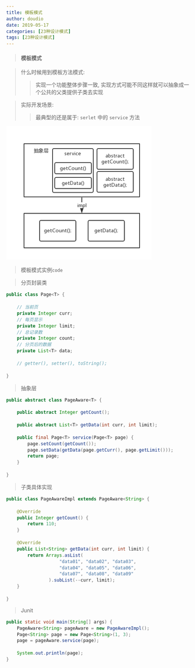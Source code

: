 ```yaml
---
title: 模板模式
author: doudio
date: 2019-05-17
categories: [23种设计模式]
tags: [23种设计模式]
---
```


> #### 模板模式

> 什么时候用到模板方法模式:
>
> > 实现一个功能整体步骤一致, 实现方式可能不同这样就可以抽象成一个公共的父类提供子类去实现

> 实际开发场景:
>
> > 最典型的还是属于: `serlet` 中的 `service` 方法

![](https://raw.githubusercontent.com/doudio/note/master/23种设计模式/img/TemplateMethod.png)

> 模板模式实例`code`

> 分页封装类

```java
public class Page<T> {

	// 当前页
	private Integer curr;
	// 每页显示
	private Integer limit;
	// 总记录数
	private Integer count;
	// 分页后的数据
	private List<T> data;

    // getter(), setter(), toString();

}
```

> 抽象层

```java
public abstract class PageAware<T> {

	public abstract Integer getCount();
	
	public abstract List<T> getData(int curr, int limit);
	
	public final Page<T> service(Page<T> page) {
		page.setCount(getCount());
		page.setData(getData(page.getCurr(), page.getLimit()));
		return page;
	}
	
}
```

> 子类具体实现

```java
public class PageAwareImpl extends PageAware<String> {

	@Override
	public Integer getCount() {
		return 110;
	}

	@Override
	public List<String> getData(int curr, int limit) {
		return Arrays.asList(
					"data01", "data02", "data03",
					"data04", "data05", "data06",
					"data07", "data08", "data09"
				).subList(--curr, limit);
	}

}
```

> Junit 

```java
public static void main(String[] args) {
    PageAware<String> pageAware = new PageAwareImpl();
    Page<String> page = new Page<String>(1, 3);
    page = pageAware.service(page);

    System.out.println(page);
}
```

